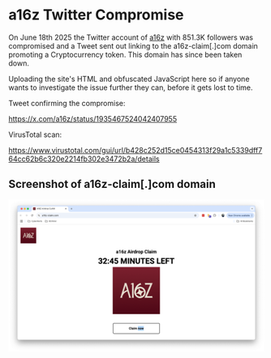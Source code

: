 # a16z Twitter Compromise

On June 18th 2025 the Twitter account of [a16z](https://x.com/a16z) with 851.3K followers was compromised and a Tweet sent out linking to the a16z-claim[.]com domain promoting a Cryptocurrency token. This domain has since been taken down.

Uploading the site's HTML and obfuscated JavaScript here so if anyone wants to investigate the issue further they can, before it gets lost to time.

Tweet confirming the compromise:

https://x.com/a16z/status/1935467524042407955

VirusTotal scan:

https://www.virustotal.com/gui/url/b428c252d15ce0454313f29a1c5339dff764cc62b6c320e2214fb302e3472b2a/details

## Screenshot of a16z-claim[.]com domain

![Screenshot](https://github.com/ethicalhack3r/a16z-claim.com/blob/main/screenshot.png?raw=true")
